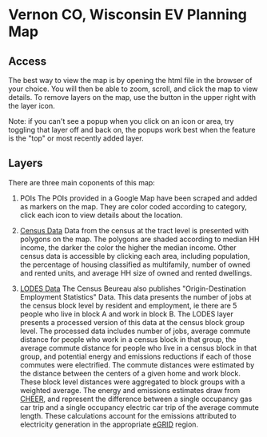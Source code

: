 # Vernon CO, Wisconsin EV Planning Map

## Access
The best way to view the map is by opening the html file in the browser of your choice. You will then be able to zoom, scroll, and click the map to view details. To remove layers on the map, use the button in the upper right with the layer icon.

Note: if you can't see a popup when you click on an icon or area, try toggling that layer off and back on, the popups work best when the feature is the "top" or most recently added layer. 

## Layers
There are three main coponents of this map:

1) POIs
The POIs provided in a Google Map have been scraped and added as markers on the map. They are color coded according to category, click each icon to view details about the location.

2) [Census Data](https://data.census.gov/)
Data from the census at the tract level is presented with polygons on the map. The polygons are shaded according to median HH income, the darker the color the higher the median income. Other census data is accessible by clicking each area, including population, the percentage of housing classified as multifamily, number of owned and rented units, and average HH size of owned and rented dwellings. 

3) [LODES Data](https://lehd.ces.census.gov/data/)
The Census Beureau also publishes "Origin-Destination Employment Statistics" Data. This data presents the number of jobs at the census block level by resident and employment, ie there are 5 people who live in block A and work in block B. The LODES layer presents a processed version of this data at the census block group level. The processed data includes number of jobs, average commute distance for people who work in a census block in that group, the average commute distance for people who live in a census block in that group, and potential energy and emissions reductions if each of those commutes were electrified. The commute distances were estimated by the distance between the centers of a given home and work block. These block level distances were aggregated to block groups with a weighted average. The energy and emissions estimates draw from [CHEER](https://github.com/JGreenlee/e-mission-common), and represent the difference between a single occupancy gas car trip and a single occupancy electric car trip of the average commute length. These calculations account for the emissions attributed to electricity generation in the appropriate [eGRID](https://www.epa.gov/egrid) region.

